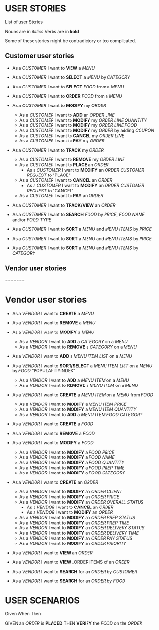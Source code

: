 # USER STORIES

List of user Stories

Nouns are in _italics_
Verbs are in **bold**

Some of these stories might be contradictory or too complicated.

## Customer user stories

* As a _CUSTOMER_ I want to **VIEW** a _MENU_
* As a _CUSTOMER_ I want to **SELECT** a _MENU_ by _CATEGORY_
* As a _CUSTOMER_ I want to **SELECT** _FOOD_ from a _MENU_
* As a _CUSTOMER_ I want to **ORDER** _FOOD_ from a _MENU_

* As a _CUSTOMER_ I want to **MODIFY** my _ORDER_
  + As a _CUSTOMER_ I want to **ADD** an _ORDER LINE_
  + As a _CUSTOMER_ I want to **MODIFY** my _ORDER LINE_ _QUANTITY_
  + As a _CUSTOMER_ I want to **MODIFY** my _ORDER LINE_ _FOOD_
  + As a _CUSTOMER_ I want to **MODIFY** my _ORDER_ by adding _COUPON_
  + As a _CUSTOMER_ I want to **CANCEL** my _ORDER LINE_
  + As a _CUSTOMER_ I want to **PAY** my _ORDER_

* As a _CUSTOMER_ I want to **TRACK** my _ORDER_
  + As a _CUSTOMER_ I want to **REMOVE** my _ORDER LINE_
  + As a _CUSTOMER_ I want to **PLACE** an _ORDER_
    - As a _CUSTOMER_ I want to **MODIFY** an _ORDER_ _CUSTOMER REQUEST_ to "PLACE"
  + As a _CUSTOMER_ I want to **CANCEL** an _ORDER_
    - As a _CUSTOMER_ I want to **MODIFY** an _ORDER_ _CUSTOMER REQUEST_ to "CANCEL"
  + As a _CUSTOMER_ I want to **PAY** an _ORDER_

* As a _CUSTOMER_ I want to **TRACK/VIEW** an _ORDER_
* As a _CUSTOMER_ I want to **SEARCH** _FOOD_ by _PRICE_, _FOOD NAME_ and/or _FOOD TYPE_
* As a _CUSTOMER_ I want to **SORT** a _MENU_ and _MENU ITEMS_ by _PRICE_
* As a _CUSTOMER_ I want to **SORT** a _MENU_ and _MENU ITEMS_ by _PRICE_
* As a _CUSTOMER_ I want to **SORT** a _MENU_ and _MENU ITEMS_ by _CATEGORY_


## Vendor user stories
=======
# Vendor user stories


* As a _VENDOR_ I want to **CREATE** a _MENU_
* As a _VENDOR_ I want to **REMOVE** a _MENU_
* As a _VENDOR_ I want to **MODIFY** a _MENU_
  + As a _VENDOR_ I want to **ADD** a _CATEGORY_ on a _MENU_
  + As a _VENDOR_ I want to **REMOVE** a _CATEGORY_ on a _MENU_

* As a _VENDOR_ I want to **ADD** a _MENU ITEM LIST_ on a _MENU_
* As a _VENDOR_ I want to **SORT/SELECT** a _MENU ITEM LIST_ on a _MENU_ by _FOOD_ "POPULARITYINDEX"
  + As a _VENDOR_ I want to **ADD** a _MENU ITEM_ on a _MENU_
  + As a _VENDOR_ I want to **REMOVE** a _MENU ITEM_ on a _MENU_


* As a _VENDOR_ I want to **CREATE** a _MENU ITEM_ on a _MENU_ from _FOOD_
  + As a _VENDOR_ I want to **MODIFY** a _MENU ITEM_ _PRICE_
  + As a _VENDOR_ I want to **MODIFY** a _MENU ITEM_ _QUANTITY_
  + As a _VENDOR_ I want to **ADD** a _MENU ITEM_ _FOOD CATEGORY_

* As a _VENDOR_ I want to **CREATE** a _FOOD_
* As a _VENDOR_ I want to **REMOVE** a _FOOD_
* As a _VENDOR_ I want to **MODIFY** a _FOOD_
  + As a _VENDOR_ I want to **MODIFY** a _FOOD_ _PRICE_
  + As a _VENDOR_ I want to **MODIFY** a _FOOD_ _NAME_
  + As a _VENDOR_ I want to **MODIFY** a _FOOD_ _QUANTITY_
  + As a _VENDOR_ I want to **MODIFY** a _FOOD_ _PREP TIME_
  + As a _VENDOR_ I want to **MODIFY** a _FOOD_ _CATEGORY_


* As a _VENDOR_ I want to **CREATE**  an _ORDER_


  + As a _VENDOR_ I want to **MODIFY** an _ORDER_ _CLIENT_
  + As a _VENDOR_ I want to **MODIFY** an _ORDER_ _PRICE_
  + As a _VENDOR_ I want to **MODIFY** an _ORDER_ _OVERALL STATUS_
    - As a _VENDOR_ I want to **CANCEL**  an _ORDER_
    - As a _VENDOR_ I want to **MODIFY**  an _ORDER_
  + As a _VENDOR_ I want to **MODIFY** an _ORDER_ _PREP STATUS_
  + As a _VENDOR_ I want to **MODIFY** an _ORDER_ _PREP TIME_
  + As a _VENDOR_ I want to **MODIFY** an _ORDER_ _DELIVERY STATUS_
  + As a _VENDOR_ I want to **MODIFY** an _ORDER_ _DELIVERY TIME_
  + As a _VENDOR_ I want to **MODIFY** an _ORDER_ _PAY STATUS_
  + As a _VENDOR_ I want to **MODIFY** an _ORDER_ _PRIORITY_

* As a _VENDOR_ I want to **VIEW**  an _ORDER_
* As a _VENDOR_ I want to **VIEW** _ORDER ITEMS of an _ORDER_
* As a _VENDOR_ I want to **SEARCH** for an _ORDER_ by _CUSTOMER_
* As a _VENDOR_ I want to **SEARCH** for an _ORDER_ by _FOOD_

# USER SCENARIOS

Given  When  Then


GIVEN an _ORDER_ is **PLACED** THEN **VERIFY** the _FOOD_ on the _ORDER_





